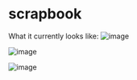 # scrapbook
What it currently looks like:
![image](https://github.com/MikelBai/scrapbook/assets/13091533/a0aa3de5-1691-4af2-8260-c41233f463c3)


![image](https://github.com/MikelBai/scrapbook/assets/13091533/26c5dd2d-9219-4ca0-9bf6-180f9c22366e)

![image](https://github.com/MikelBai/scrapbook/assets/13091533/dc501869-ec4a-42ac-bcf6-7672438032c1)
